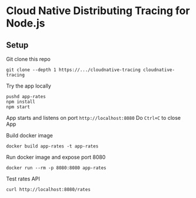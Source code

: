 # Cloud Native Distributing Tracing for Node.js

## Setup
Git clone this repo
```
git clone --depth 1 https://.../cloudnative-tracing cloudnative-tracing
```

Try the app locally
```
pushd app-rates
npm install
npm start
```
App starts and listens on port `http://localhost:8080`
Do `Ctrl+C` to close App

Build docker image
```
docker build app-rates -t app-rates
```

Run docker image and expose port 8080
```
docker run --rm -p 8080:8080 app-rates
```

Test rates API
```
curl http://localhost:8080/rates
```